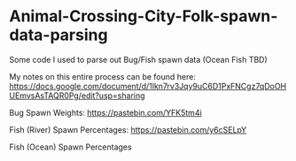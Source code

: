 # Animal-Crossing-City-Folk-spawn-data-parsing
Some code I used to parse out Bug/Fish spawn data (Ocean Fish TBD)

My notes on this entire process can be found here: https://docs.google.com/document/d/1lkn7rv3Jqy9uC6D1PxFNCgz7qDoOHUEmvsAsTAQR0Pg/edit?usp=sharing

Bug Spawn Weights: https://pastebin.com/YFK5tm4i

Fish (River) Spawn Percentages: https://pastebin.com/y6cSELpY

Fish (Ocean) Spawn Percentages
